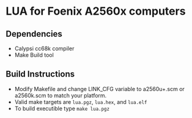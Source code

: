 LUA for Foenix A2560x computers
=====================================

## Dependencies
* Calypsi cc68k compiler
* Make Build tool

## Build Instructions
* Modify Makefile and change LINK_CFG variable to a2560u+.scm or a2560k.scm to match your platform.
* Valid make targets are `lua.pgz`, `lua.hex`, and `lua.elf`
* To build executible type `make lua.pgz`

